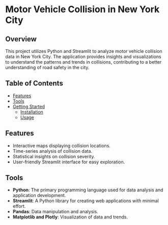 # Motor Vehicle Collision in New York City

## Overview

This project utilizes Python and Streamlit to analyze motor vehicle collision data in New York City. The application provides insights and visualizations to understand the patterns and trends in collisions, contributing to a better understanding of road safety in the city.

## Table of Contents

- [Features](#features)
- [Tools](#tools)
- [Getting Started](#getting-started)
  - [Installation](#installation)
  - [Usage](#usage)

## Features

- Interactive maps displaying collision locations.
- Time-series analysis of collision data.
- Statistical insights on collision severity.
- User-friendly Streamlit interface for easy exploration.

## Tools

- **Python**: The primary programming language used for data analysis and application development.
- **Streamlit**: A Python library for creating web applications with minimal effort.
- **Pandas**: Data manipulation and analysis.
- **Matplotlib and Plotly**: Visualization of data and trends.

